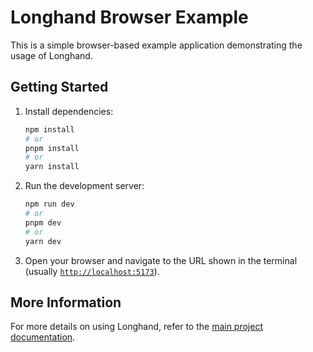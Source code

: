 # Longhand Browser Example

This is a simple browser-based example application demonstrating the usage of Longhand.

## Getting Started

1. Install dependencies:
   ```sh
   npm install
   # or
   pnpm install
   # or
   yarn install
   ```

2. Run the development server:
   ```sh
   npm run dev
   # or
   pnpm dev
   # or
   yarn dev
   ```

3. Open your browser and navigate to the URL shown in the terminal (usually [`http://localhost:5173`](http://localhost:5173)).

## More Information

For more details on using Longhand, refer to the [main project documentation](../../README.md).

